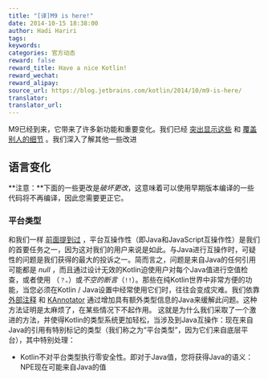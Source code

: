 ```yaml
---
title: "[译]M9 is here!"
date: 2014-10-15 18:38:00
author: Hadi Hariri
tags:
keywords:
categories: 官方动态
reward: false
reward_title: Have a nice Kotlin!
reward_wechat:
reward_alipay:
source_url: https://blog.jetbrains.com/kotlin/2014/10/m9-is-here/
translator:
translator_url:
---
```


M9已经到来，它带来了许多新功能和重要变化。我们已经 [突出显示这些](http://blog.jetbrains.com/kotlin/2014/10/m9-is-coming/) 和 [覆盖别人的细节](http://blog.jetbrains.com/kotlin/2014/10/making-platform-interop-even-smoother/) 。我们深入了解其他一些改进
<span id =“more-1643”> </span>
## 语言变化

**注意：**下面的一些更改是<em>破坏更改</em>，这意味着可以使用早期版本编译的一些代码将不再编译，因此您需要更正它。
### 平台类型

和我们一样 [前面提到过](http://blog.jetbrains.com/kotlin/2014/10/making-platform-interop-even-smoother/) ，平台互操作性（即Java和JavaScript互操作性）是我们的首要任务之一，因为这对我们的用户来说是如此。与Java进行互操作时，可疑性</em>的问题是我们获得的最大的投诉之一。简而言之，问题是来自Java的任何引用可能都是<em> null </em>，而且通过设计无效的Kotlin迫使用户对每个Java值进行空值检查，或者使用<em> </em>（`？。`）或<em>不空的断言</em>（`!!`）。那些在纯Kotlin世界中非常方便的功能，当您必须在Kotlin / Java设置中经常使用它们时，往往会变成灾难。我们依靠 [外部注释](http://blog.jetbrains.com/kotlin/using-external-annotations) 和 [KAnnotator](http://blog.jetbrains.com/kotlin/2013/03/kannotator-0-1-is-out/) 通过增加具有额外类型信息的Java来缓解此问题。这种方法证明是太麻烦了，在某些情况下不起作用。
这就是为什么我们采取了一个激进的方法，并使得Kotlin的类型系统更加轻松，当涉及到Java互操作：现在来自Java的引用有特别标记的类型（我们称之为“平台类型”，因为它们来自底层平台），其中特别处理：

* Kotlin不对平台类型执行零安全性。即对于Java值，您将获得Java的语义：NPE现在可能来自Java的值

